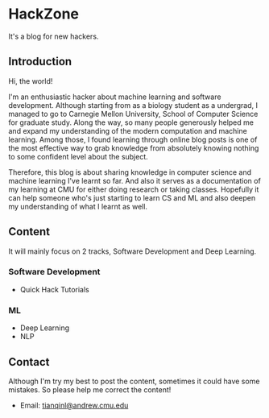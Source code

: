 # HackZone 
It's a blog for new hackers.


## Introduction
Hi, the world! 

I'm an enthusiastic hacker about machine learning and software development. Although starting from as a biology student as a undergrad, I managed to go to Carnegie Mellon University, School of Computer Science for graduate study. Along the way, so many people generously helped me and expand my understanding of the modern computation and machine learning. Among those, I found learning through online blog posts is one of the most effective way to grab knowledge from absolutely knowing nothing to some confident level about the subject. 


Therefore, this blog is about sharing knowledge in computer science and machine learning I've learnt so far. And also it serves as a documentation of my learning at CMU for either doing research or taking classes. Hopefully it can help someone who's just starting to learn CS and ML and also deepen my understanding of what I learnt as well. 


## Content

It will mainly focus on 2 tracks, Software Development and Deep Learning. 

### Software Development
- Quick Hack Tutorials

### ML
- Deep Learning
- NLP

## Contact
Although I'm try my best to post the content, sometimes it could have some mistakes. So please help me correct the content!


- Email: tianqinl@andrew.cmu.edu
